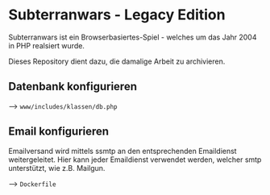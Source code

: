 # Subterranwars - Legacy Edition

Subterranwars ist ein Browserbasiertes-Spiel  - welches um das Jahr 2004 in PHP realsiert wurde.

Dieses Repository dient dazu, die damalige Arbeit zu archivieren.


## Datenbank konfigurieren

--> `www/includes/klassen/db.php`

## Email konfigurieren

Emailversand wird mittels ssmtp an den entsprechenden Emaildienst weitergeleitet.
Hier kann jeder Emaildienst verwendet werden, welcher smtp unterstützt, wie z.B. Mailgun.

--> `Dockerfile`

